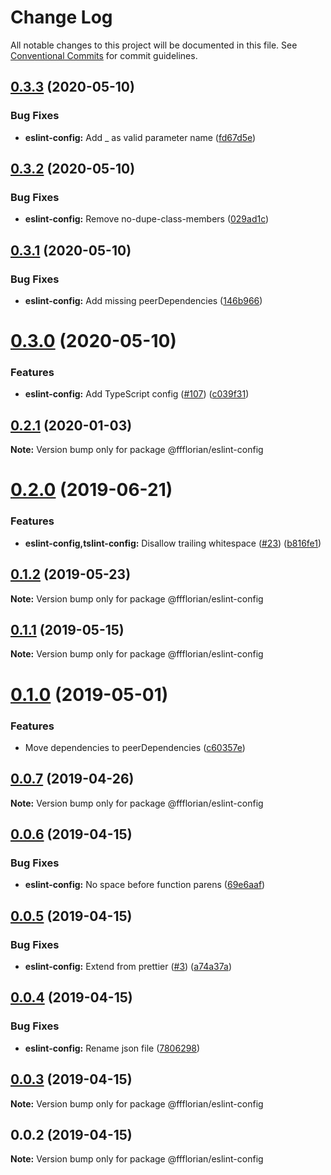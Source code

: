 # Change Log

All notable changes to this project will be documented in this file.
See [Conventional Commits](https://conventionalcommits.org) for commit guidelines.

## [0.3.3](https://github.com/ffflorian/config/tree/master/packages/eslint-config/compare/@ffflorian/eslint-config@0.3.2...@ffflorian/eslint-config@0.3.3) (2020-05-10)


### Bug Fixes

* **eslint-config:** Add _ as valid parameter name ([fd67d5e](https://github.com/ffflorian/config/tree/master/packages/eslint-config/commit/fd67d5e))





## [0.3.2](https://github.com/ffflorian/config/tree/master/packages/eslint-config/compare/@ffflorian/eslint-config@0.3.1...@ffflorian/eslint-config@0.3.2) (2020-05-10)


### Bug Fixes

* **eslint-config:** Remove no-dupe-class-members ([029ad1c](https://github.com/ffflorian/config/tree/master/packages/eslint-config/commit/029ad1c))





## [0.3.1](https://github.com/ffflorian/config/tree/master/packages/eslint-config/compare/@ffflorian/eslint-config@0.3.0...@ffflorian/eslint-config@0.3.1) (2020-05-10)


### Bug Fixes

* **eslint-config:** Add missing peerDependencies ([146b966](https://github.com/ffflorian/config/tree/master/packages/eslint-config/commit/146b966))





# [0.3.0](https://github.com/ffflorian/config/tree/master/packages/eslint-config/compare/@ffflorian/eslint-config@0.2.1...@ffflorian/eslint-config@0.3.0) (2020-05-10)


### Features

* **eslint-config:** Add TypeScript config ([#107](https://github.com/ffflorian/config/tree/master/packages/eslint-config/issues/107)) ([c039f31](https://github.com/ffflorian/config/tree/master/packages/eslint-config/commit/c039f31))





## [0.2.1](https://github.com/ffflorian/config/tree/master/packages/eslint-config/compare/@ffflorian/eslint-config@0.2.0...@ffflorian/eslint-config@0.2.1) (2020-01-03)

**Note:** Version bump only for package @ffflorian/eslint-config





# [0.2.0](https://github.com/ffflorian/config/tree/master/packages/eslint-config/compare/@ffflorian/eslint-config@0.1.2...@ffflorian/eslint-config@0.2.0) (2019-06-21)


### Features

* **eslint-config,tslint-config:** Disallow trailing whitespace ([#23](https://github.com/ffflorian/config/tree/master/packages/eslint-config/issues/23)) ([b816fe1](https://github.com/ffflorian/config/tree/master/packages/eslint-config/commit/b816fe1))





## [0.1.2](https://github.com/ffflorian/config/tree/master/packages/eslint-config/compare/@ffflorian/eslint-config@0.1.1...@ffflorian/eslint-config@0.1.2) (2019-05-23)

**Note:** Version bump only for package @ffflorian/eslint-config





## [0.1.1](https://github.com/ffflorian/config/tree/master/packages/eslint-config/compare/@ffflorian/eslint-config@0.1.0...@ffflorian/eslint-config@0.1.1) (2019-05-15)

**Note:** Version bump only for package @ffflorian/eslint-config





# [0.1.0](https://github.com/ffflorian/tree/master/packages/eslint-config/compare/@ffflorian/eslint-config@0.0.7...@ffflorian/eslint-config@0.1.0) (2019-05-01)


### Features

* Move dependencies to peerDependencies ([c60357e](https://github.com/ffflorian/tree/master/packages/eslint-config/commit/c60357e))





## [0.0.7](https://github.com/ffflorian/tree/master/packages/eslint-config/compare/@ffflorian/eslint-config@0.0.6...@ffflorian/eslint-config@0.0.7) (2019-04-26)

**Note:** Version bump only for package @ffflorian/eslint-config





## [0.0.6](https://github.com/ffflorian/tree/master/packages/eslint-config/compare/@ffflorian/eslint-config@0.0.5...@ffflorian/eslint-config@0.0.6) (2019-04-15)


### Bug Fixes

* **eslint-config:** No space before function parens ([69e6aaf](https://github.com/ffflorian/tree/master/packages/eslint-config/commit/69e6aaf))





## [0.0.5](https://github.com/ffflorian/tree/master/packages/eslint-config/compare/@ffflorian/eslint-config@0.0.4...@ffflorian/eslint-config@0.0.5) (2019-04-15)


### Bug Fixes

* **eslint-config:** Extend from prettier ([#3](https://github.com/ffflorian/tree/master/packages/eslint-config/issues/3)) ([a74a37a](https://github.com/ffflorian/tree/master/packages/eslint-config/commit/a74a37a))





## [0.0.4](https://github.com/ffflorian/tree/master/packages/eslint-config/compare/@ffflorian/eslint-config@0.0.3...@ffflorian/eslint-config@0.0.4) (2019-04-15)


### Bug Fixes

* **eslint-config:** Rename json file ([7806298](https://github.com/ffflorian/tree/master/packages/eslint-config/commit/7806298))





## [0.0.3](https://github.com/ffflorian/tree/master/packages/eslint-config/compare/@ffflorian/eslint-config@0.0.2...@ffflorian/eslint-config@0.0.3) (2019-04-15)

**Note:** Version bump only for package @ffflorian/eslint-config





## 0.0.2 (2019-04-15)

**Note:** Version bump only for package @ffflorian/eslint-config
